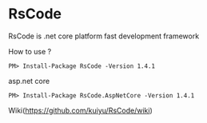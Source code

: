 # RsCode
RsCode is .net core platform fast development framework

How to use ? 
```
PM> Install-Package RsCode -Version 1.4.1
```

asp.net core 
```
PM> Install-Package RsCode.AspNetCore -Version 1.4.1
```

Wiki(https://github.com/kuiyu/RsCode/wiki)
